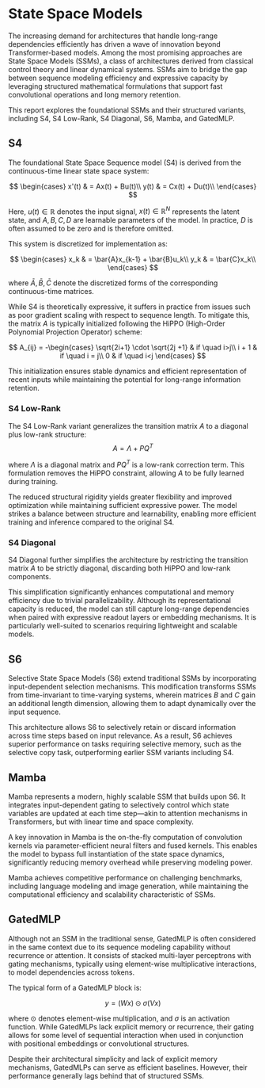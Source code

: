 # State Space Models

The increasing demand for architectures that handle long-range dependencies efficiently has driven a wave of innovation beyond Transformer-based models. Among the most promising approaches are State Space Models (SSMs), a class of architectures derived from classical control theory and linear dynamical systems. SSMs aim to bridge the gap between sequence modeling efficiency and expressive capacity by leveraging structured mathematical formulations that support fast convolutional operations and long memory retention.

This report explores the foundational SSMs and their structured variants, including S4, S4 Low-Rank, S4 Diagonal, S6, Mamba, and GatedMLP.

## S4

The foundational State Space Sequence model (S4) is derived from the continuous-time linear state space system:

$$
\begin{cases}
x'(t) & = Ax(t) + Bu(t)\\
y(t) & = Cx(t) + Du(t)\\
\end{cases}
$$

Here, $u(t)\in\mathbb{R}$ denotes the input signal, $x(t)\in\mathbb{R}^N$ represents the latent state, and $A, B, C, D$ are learnable parameters of the model. In practice, $D$ is often assumed to be zero and is therefore omitted.

This system is discretized for implementation as:

$$
\begin{cases}
x_k & = \bar{A}x_{k-1} + \bar{B}u_k\\
y_k & = \bar{C}x_k\\
\end{cases}
$$

where $\bar{A}, \bar{B}, \bar{C}$ denote the discretized forms of the corresponding continuous-time matrices.

While S4 is theoretically expressive, it suffers in practice from issues such as poor gradient scaling with respect to sequence length. To mitigate this, the matrix $A$ is typically initialized following the HiPPO (High-Order Polynomial Projection Operator) scheme:

$$
A_{ij} = -\begin{cases}
\sqrt{2i+1} \cdot \sqrt{2j +1} & if \quad i>j\\
i + 1 & if \quad i = j\\
0 & if \quad i<j
\end{cases}
$$

This initialization ensures stable dynamics and efficient representation of recent inputs while maintaining the potential for long-range information retention.

### S4 Low-Rank

The S4 Low-Rank variant generalizes the transition matrix $A$ to a diagonal plus low-rank structure:
$$
A = \Lambda + PQ^T
$$

where $\Lambda$ is a diagonal matrix and $PQ^T$ is a low-rank correction term. This formulation removes the HiPPO constraint, allowing $A$ to be fully learned during training.

The reduced structural rigidity yields greater flexibility and improved optimization while maintaining sufficient expressive power. The model strikes a balance between structure and learnability, enabling more efficient training and inference compared to the original S4.

### S4 Diagonal

S4 Diagonal further simplifies the architecture by restricting the transition matrix $A$ to be strictly diagonal, discarding both HiPPO and low-rank components.

This simplification significantly enhances computational and memory efficiency due to trivial parallelizability. Although its representational capacity is reduced, the model can still capture long-range dependencies when paired with expressive readout layers or embedding mechanisms. It is particularly well-suited to scenarios requiring lightweight and scalable models.

## S6

Selective State Space Models (S6) extend traditional SSMs by incorporating input-dependent selection mechanisms. This modification transforms SSMs from time-invariant to time-varying systems, wherein matrices $B$ and $C$ gain an additional length dimension, allowing them to adapt dynamically over the input sequence.

This architecture allows S6 to selectively retain or discard information across time steps based on input relevance. As a result, S6 achieves superior performance on tasks requiring selective memory, such as the selective copy task, outperforming earlier SSM variants including S4.

## Mamba

Mamba represents a modern, highly scalable SSM that builds upon S6. It integrates input-dependent gating to selectively control which state variables are updated at each time step—akin to attention mechanisms in Transformers, but with linear time and space complexity.

A key innovation in Mamba is the on-the-fly computation of convolution kernels via parameter-efficient neural filters and fused kernels. This enables the model to bypass full instantiation of the state space dynamics, significantly reducing memory overhead while preserving modeling power.

Mamba achieves competitive performance on challenging benchmarks, including language modeling and image generation, while maintaining the computational efficiency and scalability characteristic of SSMs.

## GatedMLP

Although not an SSM in the traditional sense, GatedMLP is often considered in the same context due to its sequence modeling capability without recurrence or attention. It consists of stacked multi-layer perceptrons with gating mechanisms, typically using element-wise multiplicative interactions, to model dependencies across tokens.

The typical form of a GatedMLP block is:

$$
y = (Wx)\odot\sigma(Vx)
$$

where $\odot$ denotes element-wise multiplication, and $\sigma$ is an activation function. While GatedMLPs lack explicit memory or recurrence, their gating allows for some level of sequential interaction when used in conjunction with positional embeddings or convolutional structures.

Despite their architectural simplicity and lack of explicit memory mechanisms, GatedMLPs can serve as efficient baselines. However, their performance generally lags behind that of structured SSMs.